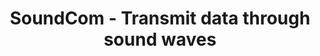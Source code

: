 ---
layout: gsoc
categories: gsoc2018
divid: soundcom1
title:  SoundCom - Transmit data through sound waves
description: SoundCom is an mobile application which can transmit data through sound waves. In the first phase, We can use sound waves within audible range. In order to do that we will be develop a client and a sender. Client is a simple listener application. It always in listening mode and if a sound detect then it decode the sound and retrieve the message. Sender also have functionalities.<ul style="list-style:inherit"><li>Encrypt message into sound waves</li><li>Transmit() the encrypted sound wave</li></ul></br>In the second phase, we can move our sound range into non-audible.
expectedresults: <ul style="list-style:inherit"><li>Design the architecture for mobile app</li><li>Wireframes for the mobile app</li><li>UI implementation for the app with common images and colors</li><li>Test Application with test cases</li><li>Write documentation</li></ul>
githuburl: https://github.com/scorelab/soundcom-react-native
requiredknowledge: React Native, Android, iOS 
possiblementors: Lasith
---